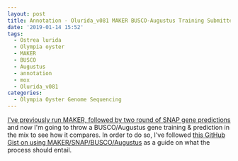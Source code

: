 ```yaml
---
layout: post
title: Annotation - Olurida_v081 MAKER BUSCO-Augustus Training Submitted to Mox
date: '2019-01-14 15:52'
tags:
  - Ostrea lurida
  - Olympia oyster
  - MAKER
  - BUSCO
  - Augustus
  - annotation
  - mox
  - Olurida_v081
categories:
  - Olympia Oyster Genome Sequencing
---
```

[I've previously run MAKER, followed by two round of SNAP gene predictions](https://robertslab.github.io/sams-notebook/2018/11/27/Annotation-Olurida_v081-MAKER-on-Mox.html) and now I'm going to throw a BUSCO/Augustus gene training & prediction in the mix to see how it compares. In order to do so, I've followed [this GitHub Gist on using MAKER/SNAP/BUSCO/Augustus](https://gist.github.com/darencard/bb1001ac1532dd4225b030cf0cd61ce2) as a guide on what the process should entail.
